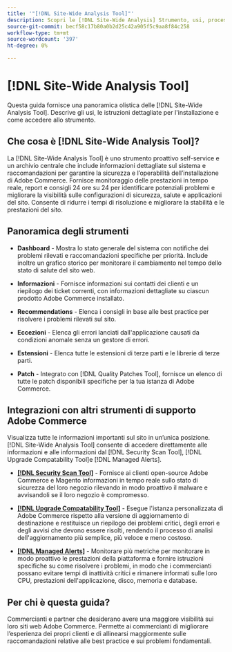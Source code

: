 ```yaml
---
title: '"[!DNL Site-Wide Analysis Tool]"'
description: Scopri le [!DNL Site-Wide Analysis] Strumento, usi, processo di installazione e modalità di accesso
source-git-commit: becf58c17b80a0b2d25c42a905f5c9aa8f84c258
workflow-type: tm+mt
source-wordcount: '397'
ht-degree: 0%

---
```


# [!DNL Site-Wide Analysis Tool]

Questa guida fornisce una panoramica olistica delle [!DNL Site-Wide Analysis Tool]. Descrive gli usi, le istruzioni dettagliate per l&#39;installazione e come accedere allo strumento.

## Che cosa è [!DNL Site-Wide Analysis Tool]?

La [!DNL Site-Wide Analysis Tool] è uno strumento proattivo self-service e un archivio centrale che include informazioni dettagliate sul sistema e raccomandazioni per garantire la sicurezza e l’operabilità dell’installazione di Adobe Commerce. Fornisce monitoraggio delle prestazioni in tempo reale, report e consigli 24 ore su 24 per identificare potenziali problemi e migliorare la visibilità sulle configurazioni di sicurezza, salute e applicazioni del sito. Consente di ridurre i tempi di risoluzione e migliorare la stabilità e le prestazioni del sito.

## Panoramica degli strumenti

- **Dashboard** - Mostra lo stato generale del sistema con notifiche dei problemi rilevati e raccomandazioni specifiche per priorità. Include inoltre un grafico storico per monitorare il cambiamento nel tempo dello stato di salute del sito web.

- **Informazioni** - Fornisce informazioni sui contatti dei clienti e un riepilogo dei ticket correnti, con informazioni dettagliate su ciascun prodotto Adobe Commerce installato.

- **Recommendations** - Elenca i consigli in base alle best practice per risolvere i problemi rilevati sul sito.

- **Eccezioni** - Elenca gli errori lanciati dall&#39;applicazione causati da condizioni anomale senza un gestore di errori.

- **Estensioni** - Elenca tutte le estensioni di terze parti e le librerie di terze parti.

- **Patch** - Integrato con [!DNL Quality Patches Tool], fornisce un elenco di tutte le patch disponibili specifiche per la tua istanza di Adobe Commerce.

## Integrazioni con altri strumenti di supporto Adobe Commerce

Visualizza tutte le informazioni importanti sul sito in un’unica posizione. [!DNL Site-Wide Analysis Tool] consente di accedere direttamente alle informazioni e alle informazioni dal [!DNL Security Scan Tool], [!DNL Upgrade Compatability Tool]e [!DNL Managed Alerts].

- [**[!DNL Security Scan Tool]**](https://docs.magento.com/user-guide/magento/security-scan.html) - Fornisce ai clienti open-source Adobe Commerce e Magento informazioni in tempo reale sullo stato di sicurezza del loro negozio rilevando in modo proattivo il malware e avvisandoli se il loro negozio è compromesso.

- [**[!DNL Upgrade Compatability Tool]**](https://experienceleague.adobe.com/docs/commerce-operations/upgrade-guide/upgrade-compatibility-tool/overview.html?lang=en) - Esegue l&#39;istanza personalizzata di Adobe Commerce rispetto alla versione di aggiornamento di destinazione e restituisce un riepilogo dei problemi critici, degli errori e degli avvisi che devono essere risolti, rendendo il processo di analisi dell&#39;aggiornamento più semplice, più veloce e meno costoso.

- [**[!DNL Managed Alerts]**](https://support.magento.com/hc/en-us/sections/360010758472-Managed-alerts-for-Adobe-Commerce) - Monitorare più metriche per monitorare in modo proattivo le prestazioni della piattaforma e fornire istruzioni specifiche su come risolvere i problemi, in modo che i commercianti possano evitare tempi di inattività critici e rimanere informati sulle loro CPU, prestazioni dell&#39;applicazione, disco, memoria e database.

## Per chi è questa guida?

Commercianti e partner che desiderano avere una maggiore visibilità sui loro siti web Adobe Commerce. Permette ai commercianti di migliorare l’esperienza dei propri clienti e di allinearsi maggiormente sulle raccomandazioni relative alle best practice e sui problemi fondamentali.
